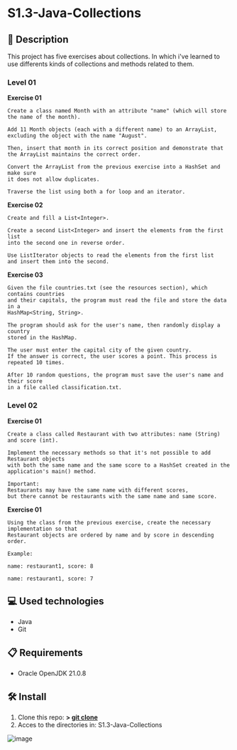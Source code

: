 # S1.3-Java-Collections

## 📄 **Description**

This project has five exercises about collections. In which i've learned to use differents kinds of collections
and  methods related to them.

### **Level 01**

**Exercise 01**

    Create a class named Month with an attribute "name" (which will store the name of the month).

    Add 11 Month objects (each with a different name) to an ArrayList,
    excluding the object with the name "August".
    
    Then, insert that month in its correct position and demonstrate that
    the ArrayList maintains the correct order.
    
    Convert the ArrayList from the previous exercise into a HashSet and make sure
    it does not allow duplicates.
    
    Traverse the list using both a for loop and an iterator.

**Exercise 02**

    Create and fill a List<Integer>.

    Create a second List<Integer> and insert the elements from the first list
    into the second one in reverse order.
    
    Use ListIterator objects to read the elements from the first list
    and insert them into the second.

**Exercise 03**

    Given the file countries.txt (see the resources section), which contains countries
    and their capitals, the program must read the file and store the data in a
    HashMap<String, String>.
    
    The program should ask for the user's name, then randomly display a country
    stored in the HashMap.
    
    The user must enter the capital city of the given country.
    If the answer is correct, the user scores a point. This process is repeated 10 times.
    
    After 10 random questions, the program must save the user's name and their score
    in a file called classification.txt.

### **Level 02**

**Exercise 01**
    
    Create a class called Restaurant with two attributes: name (String) and score (int).

    Implement the necessary methods so that it's not possible to add Restaurant objects
    with both the same name and the same score to a HashSet created in the application's main() method.
    
    Important:
    Restaurants may have the same name with different scores,
    but there cannot be restaurants with the same name and same score.

**Exercise 01**

    Using the class from the previous exercise, create the necessary implementation so that
    Restaurant objects are ordered by name and by score in descending order.
    
    Example:
    
    name: restaurant1, score: 8
    
    name: restaurant1, score: 7


## 💻 **Used technologies**

- Java
- Git

## 📋 **Requirements**

- Oracle OpenJDK 21.0.8

## 🛠️ **Install**

1. Clone this repo: **>  [git clone](https://github.com/mirexan/S1.2-Exceptions.git)**
2. Acces to the directories in: S1.3-Java-Collections


![image](https://images.unsplash.com/photo-1524779709304-40b5a3560c60?q=80&w=1376&auto=format&fit=crop&ixlib=rb-4.1.0&ixid=M3wxMjA3fDB8MHxwaG90by1wYWdlfHx8fGVufDB8fHx8fA%3D%3D)
